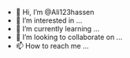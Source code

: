 - 👋 Hi, I’m @Ali123hassen
- 👀 I’m interested in ...
- 🌱 I’m currently learning ...
- 💞️ I’m looking to collaborate on ...
- 📫 How to reach me ...

<!---
Ali123hassen/Ali123hassen is a ✨ special ✨ repository because its `README.md` (this file) appears on your GitHub profile.
You can click the Preview link to take a look at your changes.
--->
